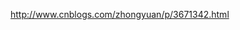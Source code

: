 <a href="http://www.cnblogs.com/zhongyuan/p/3671342.html">http://www.cnblogs.com/zhongyuan/p/3671342.html</a>
